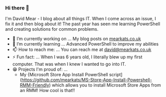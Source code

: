 ### Hi there 👋

I'm David Mear - I blog about all things IT. When I come across an issue, I fix it and then blog about it! The past year has seen me learning PowerShell and creating solutions for common problems.

- 🔭 I’m currently working on ... My blog posts on [mearkats.co.uk](https://www.mearkats.co.uk)
- 🌱 I’m currently learning ... Advanced PowerShell to improve my abilities
- 📫 How to reach me: ... You can reach me at david@mearkats.co.uk
- ⚡ Fun fact: ... When I was 6 years old, I literally blew up my first computer. That was when I knew I wanted to go into IT.
- 😁 Projects I'm proud of: ...
  * My {Microsoft Store App Install PowerShell script](https://github.com/mearkats/MS-Store-App-Install-Powershell-RMM-Friendly) which allows you to install Microsoft Store Apps from an RMM! How cool is that!!
